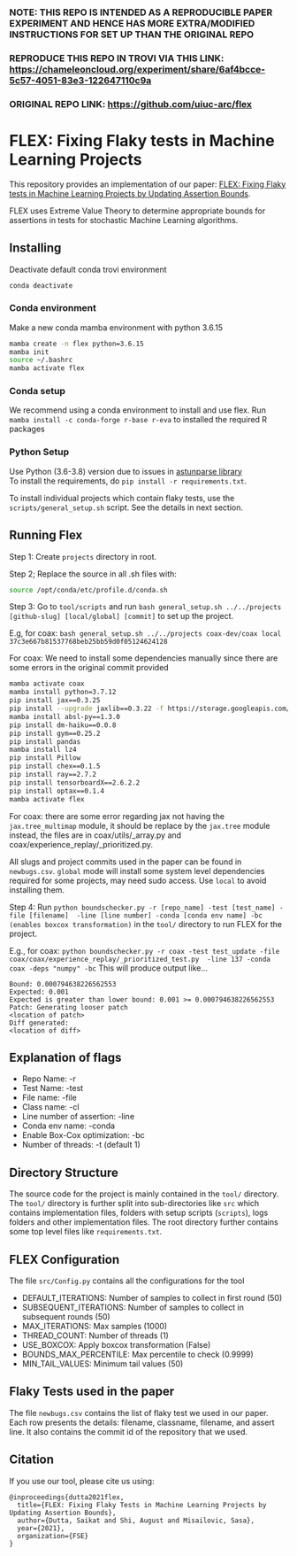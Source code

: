 ### NOTE: THIS REPO IS INTENDED AS A REPRODUCIBLE PAPER EXPERIMENT AND HENCE HAS MORE EXTRA/MODIFIED INSTRUCTIONS FOR SET UP THAN THE ORIGINAL REPO
### REPRODUCE THIS REPO IN TROVI VIA THIS LINK: https://chameleoncloud.org/experiment/share/6af4bcce-5c57-4051-83e3-122647110c9a
### ORIGINAL REPO LINK: https://github.com/uiuc-arc/flex

# FLEX: Fixing Flaky tests in Machine Learning Projects 

This repository provides an implementation of our paper: [FLEX: Fixing Flaky tests in Machine Learning Projects by Updating Assertion Bounds](http://misailo.web.engr.illinois.edu/papers/flex-fse21.pdf). 

FLEX uses Extreme Value Theory to determine appropriate bounds for assertions in tests for stochastic Machine Learning algorithms.

## Installing 

Deactivate default conda trovi environment
```bash
conda deactivate
```

### Conda environment
Make a new conda mamba environment with python 3.6.15
```bash
mamba create -n flex python=3.6.15
mamba init
source ~/.bashrc
mamba activate flex
```

### Conda setup
We recommend using a conda environment to install and use flex.
Run `mamba install -c conda-forge r-base r-eva` to installed the required R packages

### Python Setup
Use Python (3.6-3.8) version due to issues in [astunparse library](https://github.com/simonpercivall/astunparse/issues/62)  
To install the requirements, do `pip install -r requirements.txt`.

To install individual projects which contain flaky tests, use the `scripts/general_setup.sh` script. See the details in next section.

## Running Flex

Step 1: Create `projects` directory in root.

Step 2; Replace the source in all .sh files with:
```bash
source /opt/conda/etc/profile.d/conda.sh
```

Step 3: Go to `tool/scripts` and run `bash general_setup.sh ../../projects [github-slug] [local/global] [commit]` to set up the project.

E.g, for coax:
`bash general_setup.sh ../../projects coax-dev/coax local 37c3e667b81537768beb25bb59d0f05124624128`

For coax: We need to install some dependencies manually since there are some errors in the original commit provided
```bash
mamba activate coax
mamba install python=3.7.12
pip install jax==0.3.25
pip install --upgrade jaxlib==0.3.22 -f https://storage.googleapis.com/jax-releases/jax_releases.html
mamba install absl-py==1.3.0
pip install dm-haiku==0.0.8
pip install gym==0.25.2
pip install pandas
mamba install lz4
pip install Pillow
pip install chex==0.1.5
pip install ray==2.7.2
pip install tensorboardX==2.6.2.2
pip install optax==0.1.4
mamba activate flex
```

For coax: there are some error regarding jax not having the `jax.tree_multimap` module, it should be replace by the `jax.tree` module instead, the files are in coax/utils/_array.py and coax/experience_replay/_prioritized.py.

All slugs and project commits used in the paper can be found in `newbugs.csv`. `global` mode will install some system level dependencies required for some projects, may need sudo access. Use `local` to avoid installing them.

Step 4: Run `python boundschecker.py -r [repo_name] -test [test_name] -file [filename]  -line [line number] -conda [conda env name] -bc (enables boxcox transformation)` in the `tool/` directory to run FLEX for the project.

E.g., for coax:
`python boundschecker.py -r coax -test test_update -file coax/coax/experience_replay/_prioritized_test.py  -line 137 -conda coax -deps "numpy" -bc`
This will produce output like...
```
Bound: 0.000794638226562553
Expected: 0.001
Expected is greater than lower bound: 0.001 >= 0.000794638226562553
Patch: Generating looser patch
<location of patch>
Diff generated:
<location of diff>
```

## Explanation of flags

- Repo Name: -r
- Test Name: -test
- File name: -file
- Class name: -cl
- Line number of assertion: -line
- Conda env name: -conda
- Enable Box-Cox optimization: -bc
- Number of threads: -t (default 1)

## Directory Structure

The source code for the project is mainly contained in the `tool/` directory. The `tool/` directory is further split into sub-directories like `src` which contains implementation files, folders with setup scripts (`scripts`), logs folders and other implementation files. The root directory further contains some top level files like `requirements.txt`.

## FLEX Configuration

The file `src/Config.py` contains all the configurations for the tool

- DEFAULT_ITERATIONS: Number of samples to collect in first round (50)
- SUBSEQUENT_ITERATIONS: Number of samples to collect in subsequent rounds (50)
- MAX_ITERATIONS: Max samples (1000)
- THREAD_COUNT: Number of threads (1)
- USE_BOXCOX: Apply boxcox transformation (False)
- BOUNDS_MAX_PERCENTILE: Max percentile to check (0.9999)
- MIN_TAIL_VALUES: Minimum tail values (50)

## Flaky Tests used in the paper

The file `newbugs.csv` contains the list of flaky test we used in our paper. Each row presents the details: filename, classname, filename, and assert line. It also contains the commit id of the repository that we used.


## Citation

If you use our tool, please cite us using:
```
@inproceedings{dutta2021flex,
  title={FLEX: Fixing Flaky Tests in Machine Learning Projects by Updating Assertion Bounds},
  author={Dutta, Saikat and Shi, August and Misailovic, Sasa},
  year={2021},
  organization={FSE}
}
```


